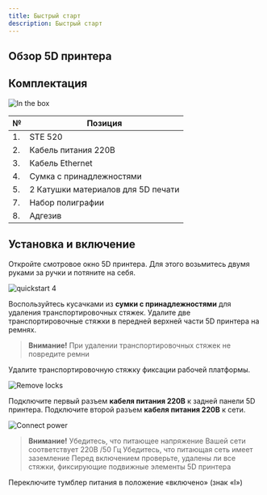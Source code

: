 ```yaml
---
title: Быстрый старт
description: Быстрый старт
---
```


## Обзор 5D принтера

## Комплектация

![In the box](/docs/ste320/quickstart/in_the_box.jpg)

| №   | Позиция                            |
| --- | ---------------------------------- |
| 1.  | STE 520                            |
| 2.  | Кабель питания 220В                |
| 3.  | Кабель Ethernet                    |
| 4.  | Сумка с принадлежностями           |
| 5.  | 2 Катушки материалов для 5D печати |
| 7.  | Набор полиграфии                   |
| 8.  | Адгезив                            |

## Установка и включение

Откройте смотровое окно 5D принтера. Для этого возьмитесь двумя руками за ручки и потяните на себя.

![quickstart 4](/docs/ste320/quickstart/remove_front.jpg)

Воспользуйтесь кусачками из **сумки с принадлежностями** для удаления транспортировочных стяжек. Удалите две транспортировочные стяжки в передней верхней части 5D принтера на ремнях.

> **Внимание!**
При удалении транспортировочных стяжек не повредите ремни

Удалите транспортировочную стяжку фиксации рабочей платформы.

![Remove locks](/docs/ste320/quickstart/remove_locks.jpg)

Подключите первый разъем **кабеля питания 220В** к задней панели 5D принтера. Подключите второй разъем **кабеля питания 220В** к сети.

![Connect power](/docs/ste320/quickstart/connect_power.jpg)

> **Внимание!**
Убедитесь, что питающее напряжение Вашей сети соответствует 220В /50 Гц
Убедитесь, что питающая сеть имеет заземление
Перед включением проверьте, удалены ли все стяжки, фиксирующие подвижные элементы 5D принтера

Переключите тумблер питания в положение «включено» (знак «I»)